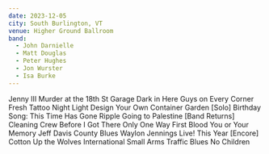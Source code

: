 ```yaml
---
date: 2023-12-05
city: South Burlington, VT
venue: Higher Ground Ballroom
band:
  - John Darnielle
  - Matt Douglas
  - Peter Hughes
  - Jon Wurster
  - Isa Burke
---
```

Jenny III
Murder at the 18th St Garage
Dark in Here
Guys on Every Corner
Fresh Tattoo
Night Light
Design Your Own Container Garden
[Solo]
Birthday Song: This Time Has Gone
Ripple
Going to Palestine
[Band Returns]
Cleaning Crew
Before I Got There
Only One Way
First Blood
You or Your Memory
Jeff Davis County Blues
Waylon Jennings Live!
This Year
[Encore]
Cotton
Up the Wolves
International Small Arms Traffic Blues
No Children
